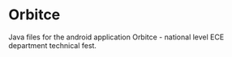 # Orbitce
Java files for the android application Orbitce - national level ECE department technical fest.
